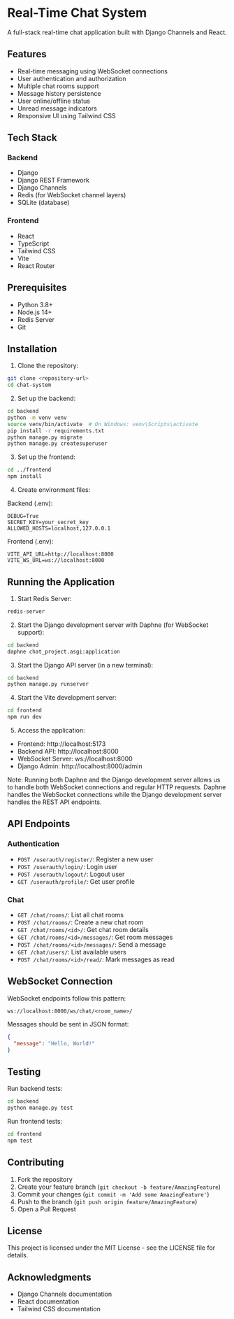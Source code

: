 # Real-Time Chat System

A full-stack real-time chat application built with Django Channels and React.

## Features

- Real-time messaging using WebSocket connections
- User authentication and authorization
- Multiple chat rooms support
- Message history persistence
- User online/offline status
- Unread message indicators
- Responsive UI using Tailwind CSS

## Tech Stack

### Backend
- Django
- Django REST Framework
- Django Channels
- Redis (for WebSocket channel layers)
- SQLite (database)

### Frontend
- React
- TypeScript
- Tailwind CSS
- Vite
- React Router

## Prerequisites

- Python 3.8+
- Node.js 14+
- Redis Server
- Git

## Installation

1. Clone the repository:
```bash
git clone <repository-url>
cd chat-system
```

2. Set up the backend:
```bash
cd backend
python -m venv venv
source venv/bin/activate  # On Windows: venv\Scripts\activate
pip install -r requirements.txt
python manage.py migrate
python manage.py createsuperuser
```

3. Set up the frontend:
```bash
cd ../frontend
npm install
```

4. Create environment files:

Backend (.env):
```env
DEBUG=True
SECRET_KEY=your_secret_key
ALLOWED_HOSTS=localhost,127.0.0.1
```

Frontend (.env):
```env
VITE_API_URL=http://localhost:8000
VITE_WS_URL=ws://localhost:8000
```

## Running the Application

1. Start Redis Server:
```bash
redis-server
```

2. Start the Django development server with Daphne (for WebSocket support):
```bash
cd backend
daphne chat_project.asgi:application
```

3. Start the Django API server (in a new terminal):
```bash
cd backend
python manage.py runserver
```

4. Start the Vite development server:
```bash
cd frontend
npm run dev
```

5. Access the application:
- Frontend: http://localhost:5173
- Backend API: http://localhost:8000
- WebSocket Server: ws://localhost:8000
- Django Admin: http://localhost:8000/admin

Note: Running both Daphne and the Django development server allows us to handle both WebSocket connections and regular HTTP requests. Daphne handles the WebSocket connections while the Django development server handles the REST API endpoints.

## API Endpoints

### Authentication
- `POST /userauth/register/`: Register a new user
- `POST /userauth/login/`: Login user
- `POST /userauth/logout/`: Logout user
- `GET /userauth/profile/`: Get user profile

### Chat
- `GET /chat/rooms/`: List all chat rooms
- `POST /chat/rooms/`: Create a new chat room
- `GET /chat/rooms/<id>/`: Get chat room details
- `GET /chat/rooms/<id>/messages/`: Get room messages
- `POST /chat/rooms/<id>/messages/`: Send a message
- `GET /chat/users/`: List available users
- `POST /chat/rooms/<id>/read/`: Mark messages as read

## WebSocket Connection

WebSocket endpoints follow this pattern:
```
ws://localhost:8000/ws/chat/<room_name>/
```

Messages should be sent in JSON format:
```json
{
  "message": "Hello, World!"
}
```

## Testing

Run backend tests:
```bash
cd backend
python manage.py test
```

Run frontend tests:
```bash
cd frontend
npm test
```

## Contributing

1. Fork the repository
2. Create your feature branch (`git checkout -b feature/AmazingFeature`)
3. Commit your changes (`git commit -m 'Add some AmazingFeature'`)
4. Push to the branch (`git push origin feature/AmazingFeature`)
5. Open a Pull Request

## License

This project is licensed under the MIT License - see the LICENSE file for details.

## Acknowledgments

- Django Channels documentation
- React documentation
- Tailwind CSS documentation